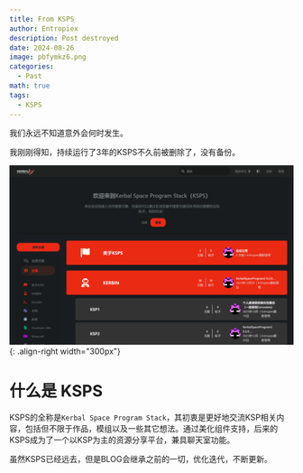 ```yaml
---
title: From KSPS
author: Entropiex
description: Post destroyed
date: 2024-08-26
image: pbfymkz6.png
categories:
  - Past
math: true
tags:
  - KSPS
---
```


我们永远不知道意外会何时发生。

我刚刚得知，持续运行了3年的KSPS不久前被删除了，没有备份。

[![KSPS_on_Internet_Achieve](KSPS_on_Internet_Achieve.png "Shiprock")](https://web.archive.org/web/20240418034657/http://kerbal.freeflarum.com/ ){: .align-right width="300px"}

# 什么是 KSPS

KSPS的全称是`Kerbal Space Program Stack`，其初衷是更好地交流KSP相关内容，包括但不限于作品，模组以及一些其它想法。通过美化组件支持，后来的KSPS成为了一个以KSP为主的资源分享平台，兼具聊天室功能。

虽然KSPS已经远去，但是BLOG会继承之前的一切，优化迭代，不断更新。